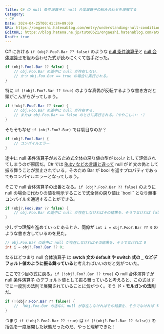```yaml
---
Title: C# の null 条件演算子と null 合体演算子の組み合わせを理解する
Category:
- C#
Date: 2024-04-25T00:41:24+09:00
URL: https://ongaeshi.hatenablog.com/entry/understanding-null-conditional-coalescing-operators-in-csharp
EditURL: https://blog.hatena.ne.jp/tuto0621/ongaeshi.hatenablog.com/atom/entry/6801883189101207313
Draft: true
---
```


C# における `if (obj?.Foo?.Bar ?? false)` のような [null 条件演算子](https://learn.microsoft.com/ja-jp/dotnet/csharp/language-reference/operators/member-access-operators#null-conditional-operators--and-)と [null 合体演算子](https://learn.microsoft.com/ja-jp/dotnet/csharp/language-reference/operators/null-coalescing-operator)を組み合わせた式が読みにくくて苦手だった。

```cs
if (obj?.Foo?.Bar ?? false) {
    // obj.Foo.Bar の途中に null が存在しない、
    // かつ obj.Foo.Bar == true の場合に実行される。
}
```

特に `if (!obj?.Foo?.Bar ?? true)` のような真偽が反転するような書き方だと頭がこんがらがってしまう。

```cs
if (!obj?.Foo?.Bar ?? true) {
    // obj.Foo.Bar の途中に null が存在する、
    // または obj.Foo.Bar == false のときに実行される。（ややこしい・・）
}
```

そもそもなぜ `if (obj?.Foo?.Bar)` では駄目なのか？

```cs
if (obj?.Foo?.Bar) {
    // コンパイルエラー
}
```

途中に null 条件演算子があるため式全体の戻り値の型が `bool?` として評価されてしまうのが原因だ。C# では [Ruby などの言語と違って](https://rubyonbrowser.ongaeshi.me/?q=JYMwBAFAdsA2CUAoMYAOYBENYcQU1gGc9k1MoB7AFzG1zygBMg) null が if 文の偽として振る舞うことが禁止されている。そのため Bar が bool を返すプロパティであってもコンパイルエラーとなってしまう。

そこで null 合体演算子の出番となる。`if (obj?.Foo?.Bar ?? false)` のように null の場合に代わりの値を明示することで式全体の戻り値は `bool`` となり無事コンパイルを通過することができる。

```cs
if (obj?.Foo?.Bar ?? false) {
    // obj.Foo.Bar の途中に null が存在しなければその結果を、そうでなければ false
}
```

少しずつ理解を進めていったあるとき、同僚が `int i = obj?.Foo?.Bar ?? 0` のような書き方しているのを見た。

```cs
// obj.Foo.Bar の途中に null が存在しなければその結果を、そうでなければ 0
int i = obj?.Foo?.Bar ?? 0; 
```

なるほどつまり null 合体演算子 は **swtch 文の default や switch 式の `_` などデフォルト値のように振る舞っている**と考えればいいのだと気がついた。

ここで2つ目の式に戻る。`if (!obj?.Foo?.Bar ?? true)` の null 合体演算子が null 条件演算子 のデフォルト値として振る舞っていると考えると、この式はすでに一度別の法則で展開されていることに気がつく。そう **ド・モルガンの法則** だ。

```cs
if (!(obj?.Foo?.Bar ?? false)) {
    // 「obj.Foo.Bar の途中に null が存在しなければその結果を、そうでなければ false」の結果を反転する
}
```

つまり `if (!obj?.Foo?.Bar ?? true)` は `if (!(obj?.Foo?.Bar ?? false))` の括弧を一度展開した状態だったのだ、やっと理解できた！
